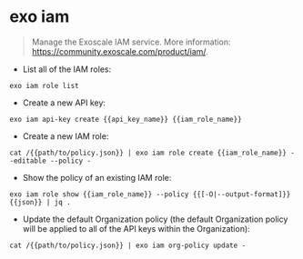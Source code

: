 # exo iam

> Manage the Exoscale IAM service.
> More information: <https://community.exoscale.com/product/iam/>.

- List all of the IAM roles:

`exo iam role list`

- Create a new API key:

`exo iam api-key create {{api_key_name}} {{iam_role_name}}`

- Create a new IAM role:

`cat /{{path/to/policy.json}} | exo iam role create {{iam_role_name}} --editable --policy -`

- Show the policy of an existing IAM role:

`exo iam role show {{iam_role_name}} --policy {{[-O|--output-format]}} {{json}} | jq .`

- Update the default Organization policy (the default Organization policy will be applied to all of the API keys within the Organization):

`cat /{{path/to/policy.json}} | exo iam org-policy update -`
